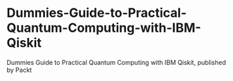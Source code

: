 # Dummies-Guide-to-Practical-Quantum-Computing-with-IBM-Qiskit
Dummies Guide to Practical Quantum Computing with IBM Qiskit, published by Packt
